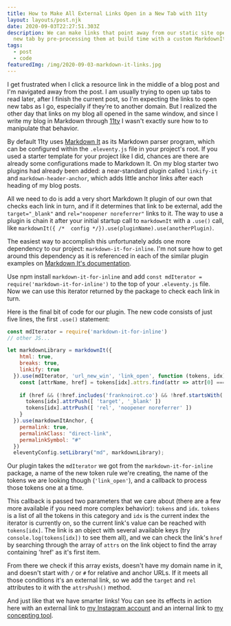 ```yaml
---
title: How to Make All External Links Open in a New Tab with 11ty
layout: layouts/post.njk
date: 2020-09-03T22:27:51.303Z
description: We can make links that point away from our static site open in a
  new tab by pre-processing them at build time with a custom MarkdownIt plugin.
tags:
  - post
  - code
featuredImg: /img/2020-09-03-markdown-it-links.jpg
---
```

I get frustrated when I click a resource link in the middle of a blog post and I'm navigated away from the post. I am usually trying to open up tabs to read later, after I finish the current post, so I'm expecting the links to open new tabs as I go, especially if they're to another domain. But I realized the other day that links on my blog all opened in the same window, and since I write my blog in Markdown through [11ty](https://11ty.dev) I wasn't exactly sure how to to manipulate that behavior.

By default 11ty uses [Markdown It](https://github.com/markdown-it/markdown-it) as its Markdown parser program, which can be configured within the `.eleventy.js` file in your project's root. If you used a starter template for your project like I did, chances are there are already some configurations made to Markdown It. On my blog starter two plugins had already been added: a near-standard plugin called `linkify-it` and `markdown-header-anchor`, which adds little anchor links after each heading of my blog posts.

All we need to do is add a very short Markdown It plugin of our own that checks each link in turn, and if it determines that link to be external, add the `target="_blank"` and `rel="noopener noreferrer"` links to it. The way to use a plugin is chain it after your initial startup call to `markdownIt` with a `.use()` call, like `markdownIt({ /*  config */}).use(pluginName).use(anotherPlugin)`.

The easiest way to accomplish this unfortunately adds one more dependency to our project: `markdown-it-for-inline`. I'm not sure how to get around this dependency as it is referenced in each of the similar plugin examples on [Markdown It's documentation](https://github.com/markdown-it/markdown-it/blob/master/docs/architecture.md). 

Use npm install `markdown-it-for-inline` and add `const mdIterator = require('markdown-it-for-inline')` to the top of your `.eleventy.js` file. Now we can use this iterator returned by the package to check each link in turn.

Here is the final bit of code for our plugin. The new code consists of just five lines, the first `.use()` statement:

```jsx
const mdIterator = require('markdown-it-for-inline')
// other JS...

let markdownLibrary = markdownIt({
    html: true,
    breaks: true,
    linkify: true
  }).use(mdIterator, 'url_new_win', 'link_open', function (tokens, idx) {
    const [attrName, href] = tokens[idx].attrs.find(attr => attr[0] === 'href')
    
    if (href && (!href.includes('franknoirot.co') && !href.startsWith('/') && !href.startsWith('#'))) {
      tokens[idx].attrPush([ 'target', '_blank' ])
      tokens[idx].attrPush([ 'rel', 'noopener noreferrer' ])
    }
  }).use(markdownItAnchor, {
    permalink: true,
    permalinkClass: "direct-link",
    permalinkSymbol: "#"
  })
  eleventyConfig.setLibrary("md", markdownLibrary);
```

Our plugin takes the `mdIterator` we got from the `markdown-it-for-inline` package, a name of the new token rule we're creating, the name of the tokens we are looking though (`'link_open'`), and a callback to process those tokens one at a time.

This callback is passed two parameters that we care about (there are a few more available if you need more complex behavior): `tokens` and `idx`. `tokens` is a list of all the tokens in this category and `idx` is the current index the iterator is currently on, so the current link's value can be reached with `tokens[idx]`. The link is an object with several available keys (try `console.log(tokens[idx])` to see them all), and we can check the link's `href` by searching through the array of `attrs` on the link object to find the array containing 'href' as it's first item.

From there we check if this array exists, doesn't have my domain name in it, and doesn't start with `/` or `#` for relative and anchor URLs. If it meets all those conditions it's an external link, so we add the `target` and `rel` attributes to it with the `attrsPush()` method.

And just like that we have smarter links! You can see its effects in action here with an external link to [my Instagram account](https://instagram.com/franknoirot) and an internal link to [my concepting tool](https://franknoirot.co/work/concepting-tool).